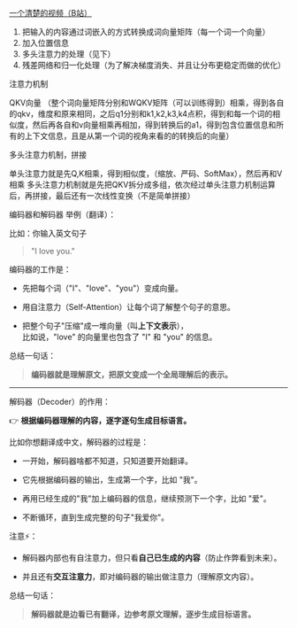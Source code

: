 [一个清楚的视频（B站）](https://www.bilibili.com/video/BV1C3dqYxE3q/?spm_id_from=333.337.search-card.all.click&vd_source=a503248b608b8da9614b6dd7eb24901d)
1. 把输入的内容通过词嵌入的方式转换成词向量矩阵（每一个词一个向量）
2. 加入位置信息
3. 多头注意力的处理（见下）
4. 残差网络和归一化处理（为了解决梯度消失、并且让分布更稳定而做的优化）

注意力机制

QKV向量
（整个词向量矩阵分别和WQKV矩阵（可以训练得到）相乘，得到各自的qkv，维度和原来相同，之后q1分别和k1,k2,k3,k4点积，得到和每一个词的相似度，然后再各自和v向量相乘再相加，得到转换后的a1，得到包含位置信息和所有的上下文信息，且是从第一个词的视角来看的的转换后的向量）

多头注意力机制，拼接

单头注意力就是先Q,K相乘，得到相似度，（缩放、严码、SoftMax），然后再和V相乘
多头注意力机制就是先把QKV拆分成多组，依次经过单头注意力机制运算后，再拼接，最后还有一次线性变换（不是简单拼接）


编码器和解码器
举例（翻译）：

比如：你输入英文句子

> "I love you."

编码器的工作是：

- 先把每个词（"I"、"love"、"you"）变成向量。
    
- 用自注意力（Self-Attention）让每个词了解整个句子的意思。
    
- 把整个句子"压缩"成一堆向量（叫**上下文表示**），  
    比如说，"love" 的向量里也包含了 "I" 和 "you" 的信息。
    

总结一句话：

> **编码器就是理解原文，把原文变成一个全局理解后的表示。**

---

解码器（Decoder）的作用：

👉 **根据编码器理解的内容，逐字逐句生成目标语言。**

比如你想翻译成中文，解码器的过程是：

- 一开始，解码器啥都不知道，只知道要开始翻译。
    
- 它先根据编码器的输出，生成第一个字，比如 "我"。
    
- 再用已经生成的"我"加上编码器的信息，继续预测下一个字，比如 "爱"。
    
- 不断循环，直到生成完整的句子"我爱你"。
    

注意⚡️：

- 解码器内部也有自注意力，但只看**自己已生成的内容**（防止作弊看到未来）。
    
- 并且还有**交互注意力**，即对编码器的输出做注意力（理解原文内容）。
    

总结一句话：

> **解码器就是边看已有翻译，边参考原文理解，逐步生成目标语言。**

